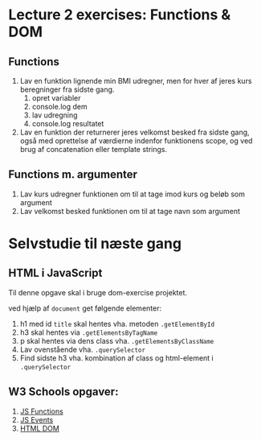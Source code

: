 # Lecture 2 exercises: Functions & DOM

## Functions

1. Lav en funktion lignende min BMI udregner, men for hver af jeres kurs beregninger fra sidste gang.
   1. opret variabler
   2. console.log dem
   3. lav udregning
   4. console.log resultatet
2. Lav en funktion der returnerer jeres velkomst besked fra sidste gang, også med oprettelse af værdierne indenfor funktionens scope, og ved brug af concatenation eller template strings.

## Functions m. argumenter

1. Lav kurs udregner funktionen om til at tage imod kurs og beløb som argument
2. Lav velkomst besked funktionen om til at tage navn som argument

# Selvstudie til næste gang

## HTML i JavaScript

Til denne opgave skal i bruge dom-exercise projektet.

ved hjælp af `document` get følgende elementer:

1. h1 med id `title` skal hentes vha. metoden `.getElementById`
2. h3 skal hentes via `.getElementsByTagName`
3. p skal hentes via dens class vha. `.getElementsByClassName`
4. Lav ovenstående vha. `.querySelector`
5. Find sidste h3 vha. kombination af class og html-element i `.querySelector`

## W3 Schools opgaver:

1. [JS Functions](https://www.w3schools.com/js/exercise_js.asp?filename=exercise_js_functions1)
2. [JS Events](https://www.w3schools.com/js/exercise_js.asp?filename=exercise_js_events1)
3. [HTML DOM](https://www.w3schools.com/js/exercise_js.asp?filename=exercise_js_dom_html1)
